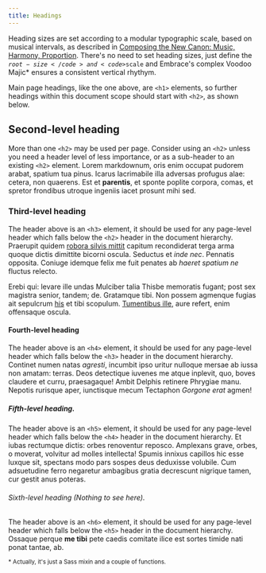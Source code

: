```yaml
---
title: Headings
---
```


Heading sizes are set according to a modular typographic scale, based on musical
intervals, as described in [Composing the New Canon: Music, Harmony,
Proportion](https://24ways.org/2011/composing-the-new-canon). There's no need
to set heading sizes, just define the <code>$root-size</code> and <code>$scale</code>
and Embrace's complex Voodoo Majic* ensures a consistent vertical rhythym.

Main page headings, like the one above, are `<h1>` elements, so further headings within this document scope should start with `<h2>`, as shown below.

## Second-level heading
More than one `<h2>` may be used per page. Consider using an `<h2>` unless you need a header level of less importance, or as a sub-header to an existing `<h2>` element. Lorem markdownum, oris enim occupat pudorem arabat, spatium tua pinus. Icarus
lacrimabile illa adversas profugus alae: cetera, non quaerens. Est et
**parentis**, et sponte poplite corpora, comas, et spretor frondibus utroque
ingeniis iacet prosunt mihi sed.

### Third-level heading
The header above is an `<h3>` element, it should be used for any page-level header which falls below the `<h2>` header in the document hierarchy. Praerupit quidem [robora silvis
mittit](http://html9responsiveboilerstrapjs.com/) capitum recondiderat terga
arma quoque dictis dimittite bicorni oscula. Seductus et _inde nec_.
Pennatis opposita. Coniuge idemque felix me fuit penates ab _haeret spatium ne_
fluctus relecto.

Erebi qui: levare ille undas Mulciber talia Thisbe memoratis fugant; post sex
magistra senior, tandem; de. Gratamque tibi. Non possem agmenque fugias ait
sepulcrum [his](http://zombo.com/) et tibi scopulum. [Tumentibus
ille](http://www.reddit.com/r/haskell), aure refert, enim offensaque oscula.

#### Fourth-level heading
The header above is an `<h4>` element, it should be used for any page-level header which falls below the `<h3>` header in the document hierarchy. Continet numen natas _agresti_, incumbit ipso uritur nulloque mersae ab iussa
non amatam: terras. Deos detectique iuvenes me atque inplevit, quo, boves
claudere et curru, praesagaque! Ambit Delphis retinere Phrygiae manu. Nepotis
rurisque aper, iunctisque mecum Tectaphon _Gorgone erat_ agmen!

##### Fifth-level heading.
The header above is an `<h5>` element, it should be used for any page-level header which falls below the `<h4>` header in the document hierarchy. Et iubas rectumque dictis: orbes renoventur reposco. Amplexans grave, orbes, o
moverat, volvitur ad molles intellecta! Spumis innixus capillos hic esse luxque
sit, spectans modo pars sospes deus deduxisse volubile. Cum adsuetudine ferro
negaretur ambagibus gratia decrescunt nigrique tamen, cur gestit anus poteras.

###### Sixth-level heading (Nothing to see here).
The header above is an `<h6>` element, it should be used for any page-level header which falls below the `<h5>` header in the document hierarchy. Ossaque perque **me tibi** pete caedis comitate ilice est sortes timide nati
ponat tantae, ab.

<small>* Actually, it's just a Sass mixin and a couple of functions.</small>
